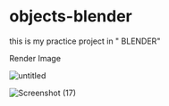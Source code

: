 # objects-blender

this is my practice project in " BLENDER"

Render Image 

![untitled](https://user-images.githubusercontent.com/64919135/150660642-c19e0b1f-b9d9-457c-946d-09d70879eb6f.png)

![Screenshot (17)](https://user-images.githubusercontent.com/64919135/150660646-eacdc571-02f2-494f-a1f1-8f1d6fb9573b.png)


